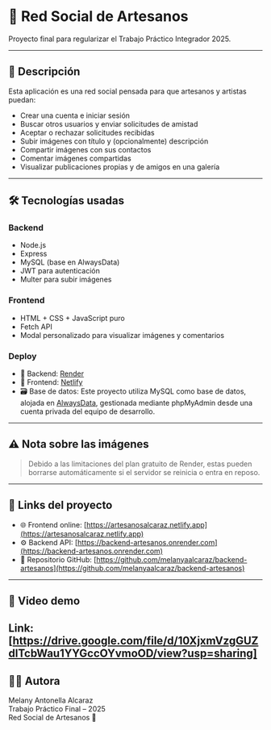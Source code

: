 # 🧵 Red Social de Artesanos

Proyecto final para regularizar el Trabajo Práctico Integrador 2025.

---

## 🧠 Descripción

Esta aplicación es una red social pensada para que artesanos y artistas puedan:

- Crear una cuenta e iniciar sesión
- Buscar otros usuarios y enviar solicitudes de amistad
- Aceptar o rechazar solicitudes recibidas
- Subir imágenes con título y (opcionalmente) descripción
- Compartir imágenes con sus contactos
- Comentar imágenes compartidas
- Visualizar publicaciones propias y de amigos en una galería

---

## 🛠️ Tecnologías usadas

### Backend
- Node.js
- Express
- MySQL (base en AlwaysData)
- JWT para autenticación
- Multer para subir imágenes

### Frontend
- HTML + CSS + JavaScript puro
- Fetch API
- Modal personalizado para visualizar imágenes y comentarios

### Deploy
- 🚀 Backend: [Render](https://backend-artesanos.onrender.com)
- 🎨 Frontend: [Netlify](https://artesanosalcaraz.netlify.app)
- 🗃️ Base de datos: Este proyecto utiliza MySQL como base de datos, alojada en [AlwaysData](https://alwaysdata.com/), gestionada mediante phpMyAdmin desde una cuenta privada del equipo de desarrollo.

---


## ⚠️ Nota sobre las imágenes
> Debido a las limitaciones del plan gratuito de Render, estas pueden borrarse automáticamente si el servidor se reinicia o entra en reposo.  


---

## 🔗 Links del proyecto

- 🌐 Frontend online: [https://artesanosalcaraz.netlify.app](https://artesanosalcaraz.netlify.app)
- ⚙️ Backend API: [https://backend-artesanos.onrender.com](https://backend-artesanos.onrender.com)
- 📁 Repositorio GitHub: [https://github.com/melanyaalcaraz/backend-artesanos](https://github.com/melanyaalcaraz/backend-artesanos)

---

## 🎥 Video demo

Link: [https://drive.google.com/file/d/10XjxmVzgGUZdlTcbWau1YYGccOYvmoOD/view?usp=sharing]
---

## 👩‍💻 Autora

Melany Antonella Alcaraz  
Trabajo Práctico Final – 2025  
Red Social de Artesanos 🎨
